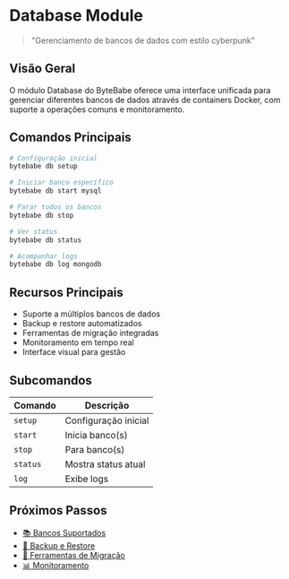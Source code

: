 # Database Module

> "Gerenciamento de bancos de dados com estilo cyberpunk"

## Visão Geral

O módulo Database do ByteBabe oferece uma interface unificada para gerenciar diferentes bancos de dados através de containers Docker, com suporte a operações comuns e monitoramento.

## Comandos Principais

```bash
# Configuração inicial
bytebabe db setup

# Iniciar banco específico
bytebabe db start mysql

# Parar todos os bancos
bytebabe db stop

# Ver status
bytebabe db status

# Acompanhar logs
bytebabe db log mongodb
```

## Recursos Principais

- Suporte a múltiplos bancos de dados
- Backup e restore automatizados
- Ferramentas de migração integradas
- Monitoramento em tempo real
- Interface visual para gestão

## Subcomandos

| Comando | Descrição |
|---------|-----------|
| `setup` | Configuração inicial |
| `start` | Inicia banco(s) |
| `stop` | Para banco(s) |
| `status` | Mostra status atual |
| `log` | Exibe logs |

## Próximos Passos

- [📚 Bancos Suportados](supported-databases.md)
- [💾 Backup e Restore](backup-restore.md)
- [🔄 Ferramentas de Migração](migration-tools.md)
- [📊 Monitoramento](database-monitoring.md)